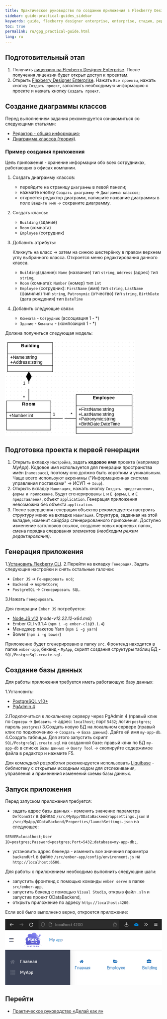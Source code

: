 ```yaml
---
title: Практическое руководство по созданию приложения в Flexberry Designer Enterprise
sidebar: guide-practical-guides_sidebar
keywords: guide, flexberry designer enterprise, enterprise, стадия, редактор, диаграмма классов, создание диаграммы
toc: true
permalink: ru/gpg_practical-guide.html
lang: ru
---
```


## Подготовительный этап

1. Получить [лицензию на Flexberry Designer Enterprise](https://designer.flexberry.net/#/download-win-app). После получения лицензии будет открыт доступ к проектам.
2. Открыть [Flexberry Designer Enterprise](https://designer.flexberry.net/#/). Нажать `Все проекты`, нажать кнопку `Создать проект`, заполнить необходимую информацию о проекте и нажать кнопку `Создать проект`.

## Создание диаграммы классов

Перед выполнением задания рекомендуется ознакомиться со следующими статьями:

* [Редактор - общая информация](gpg_editor-guide.md);
* [Диаграмма классов (теория)](gpg_class-diagram.ru.md).

### Пример создания приложения

Цель приложения - хранение информации обо всех сотрудниках, работающих в офисах компании.

1. Создать диаграмму классов:

   * перейдите на страницу `Диаграммы` в левой панели;
   * нажмите кнопку `Создать диаграмму` -> `Диаграмма классов`;
   * откроется редактор диаграмм, напишите название диаграммы в поле `Введите имя` -> сохраните диаграмму.

2. Создать классы:

   * `Building` (здание)
   * `Room` (комната)
   * `Employee` (сотрудник)

3. Добавить атрибуты:

   Кликнуть на класс -> затем на синюю шестерёнку в правом верхнем углу выбранного класса. Откроется меню редактирования данного класса.

   * `Building`(здание): `Name` (название) тип `string`, `Address` (адрес) тип `string`,
   * `Room` (комната): `Number` (номер) тип `int`
   * `Employee` (сотрудник): `FirstName` (имя) тип `string`, `LastName` (фамилия) тип `string`, `Patronymic` (отчество) тип `string`, `BirthDate` (дата рождения) тип `DateTime`

4. Добавить следующие связи:

   * `Комната` - `Сотрудник` (ассоциация 1 - *)
   * `Здание` - `Комната` -  (композиция 1 - *)

Должна получиться следующая модель:

![модель](/images/pages/guides/flexberry-designer-enterprise/practical-guide-model.png)

## Подготовка проекта к первой генерации

1. Открыть вкладку `Настройка`, задать **кодовое имя** проекта (например _MyApp_).
Кодовое имя используется для генерации пространства имён (`namespace`), поэтому оно должно быть коротким и уникальным. Чаще всего используют акронимы ("Информационная система управления поставками" -> ИСУП -> `Isup`).
2. Открыть вкладку `Навигация`, нажать кнопку `Создать представления, формы и приложение`. Будут сгенерированы `L` и `E формы`, `L` и `E представления`, объект `application`. Генерация приложения невозможна без объекта `application`.
3. После завершения генерации объектов рекомендуется настроить структуру меню на вкладке `Навигация`. Структура, заданная на этой вкладке, изменит сайдбар сгенерированного приложения. Доступно изменение заголовков ссылок, создание новых корневых папок, смена порядка следования элементов _(необходим режим редактирования)_.

## Генерация приложения

1.[Установить Flexberry CLI](gpg_flexberry-cli.md).
2.Перейти на вкладку `Генерация`. Задать следующие настройки и снять остальные галочки:

   * `Ember JS` -> `Генерировать всё`;
   * `Backend` -> `AspNetCore`;
   * `PostgreSQL` -> `Сгенерировать SQL`.

3.Нажать `Генерировать`.

Для генерации `Ember JS` потребуется:

* [Node.JS v12](https://nodejs.org/dist/latest-v12.x) (_node-v12.22.12-x64.msi_)
* Ember CLI v3.1.4 (`npm i -g ember-cli@3.1.4`)
* Менеджер пакетов Yarn (`npm i -g yarn`)
* Bower (`npm i -g bower`)

Приложение будет сгенерировано в папку `src`. Фронтенд находится в папке `ember-app`, бекенд - `MyApp`, скрипт создания структуры таблиц БД - `SQL/PostgreSql.create.sql`.

## Создание базы данных

Для работы приложения требуется иметь работающую базу данных:

1.Установить:

   * [PostgreSQL v10+](https://www.postgresql.org/download)
   * [PgAdmin 4](https://www.pgadmin.org/download/)

2.Подключиться к локальному серверу через PgAdmin 4 (правый клик по `Серверы` -> `Добавить` -> адрес: `localhost`; порт `5432`; логин `postgres`; пароль `postgres`)
3.Создать новую БД на локальном сервере (правый клик по подключению -> `Создать` -> `База данных`). Дайте ей имя `my-app-db`.
4.Создать таблицы. Для этого запустить скрипт `SQL/PostgreSql.create.sql` на созданной базе: правый клик по БД `my-app-db` в списке `Базы данных` -> `Query Tool` -> скопируйте содержимое файла в редактор и нажмите F5.

Для _командной разработки_ рекомендуется использовать [Liquibase](https://flexberry.github.io/ru/gbt_liquibase.html) - библиотеку с открытым исходным кодом для отслеживания, управления и применения изменений схемы базы данных.

## Запуск приложения

Перед запуском приложения требуется:

* задать адрес базы данных - изменить значение параметра `DefConnStr` в файлах `/src/MyApp/ODataBackend/appsettings.json` и `/src/MyApp/ODataBackend/Properties/launchSettings.json` на следующее:

 `SERVER=localhost;User ID=postgres;Password=postgres;Port=5432;database=my-app-db;`,

* установить адрес бекенда - изменить все значения параметра `backendUrl` в файле `/src/ember-app/config/environment.js` на `http://localhost:6500`.

Для работы с приложением необходимо выполнить следующие шаги:

* запустить фронтенд с помощью команды `ember serve` в папке `src/ember-app`,
* запустить бекенд с помощью `Visual Studio`, открыв файл `.sln` и запустив проект ODataBackend,
* открыть приложение по адресу `http://localhost:4200`.

Если всё было выполнено верно, откроется приложение:

![Приложение](/images/pages/guides/flexberry-designer-enterprise/practical-guide-result.png)

## Перейти

* [Практическое руководство  «Делай как я»](gpg_landing-page.html) <i class="fa fa-arrow-up" aria-hidden="true"></i>
